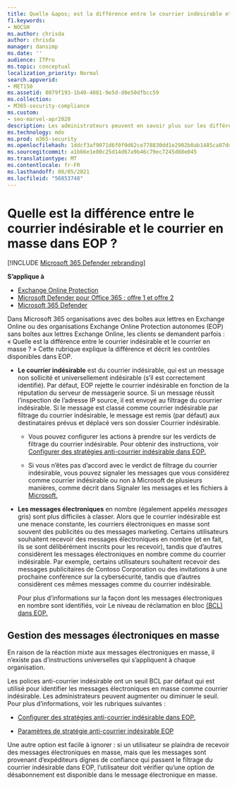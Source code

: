 ```yaml
---
title: Quelle &apos; est la différence entre le courrier indésirable et le courrier en masse ?
f1.keywords:
- NOCSH
ms.author: chrisda
author: chrisda
manager: dansimp
ms.date: ''
audience: ITPro
ms.topic: conceptual
localization_priority: Normal
search.appverid:
- MET150
ms.assetid: 8079f193-1b40-4081-9e5d-d0e50dfbcc59
ms.collection:
- M365-security-compliance
ms.custom:
- seo-marvel-apr2020
description: Les administrateurs peuvent en savoir plus sur les différences entre le courrier indésirable (courrier indésirable) et le courrier en masse (courrier gris) dans Exchange Online Protection (EOP).
ms.technology: mdo
ms.prod: m365-security
ms.openlocfilehash: 1ddcf3af9071d6f0f0d62ce778830dd1e2902b0ab1485ca07dda5b2500525b3c
ms.sourcegitcommit: a1b66e1e80c25d14d67a9b46c79ec7245d88e045
ms.translationtype: MT
ms.contentlocale: fr-FR
ms.lasthandoff: 08/05/2021
ms.locfileid: "56853748"
---
```

# <a name="whats-the-difference-between-junk-email-and-bulk-email-in-eop"></a>Quelle est la différence entre le courrier indésirable et le courrier en masse dans EOP ?

[!INCLUDE [Microsoft 365 Defender rebranding](../includes/microsoft-defender-for-office.md)]

**S’applique à**
- [Exchange Online Protection](exchange-online-protection-overview.md)
- [Microsoft Defender pour Office 365 : offre 1 et offre 2](defender-for-office-365.md)
- [Microsoft 365 Defender](../defender/microsoft-365-defender.md)

Dans Microsoft 365 organisations avec des boîtes aux lettres en Exchange Online ou des organisations Exchange Online Protection autonomes (EOP) sans boîtes aux lettres Exchange Online, les clients se demandent parfois : « Quelle est la différence entre le courrier indésirable et le courrier en masse ? » Cette rubrique explique la différence et décrit les contrôles disponibles dans EOP.

- **Le courrier indésirable** est du courrier indésirable, qui est un message non sollicité et universellement indésirable (s’il est correctement identifié). Par défaut, EOP rejette le courrier indésirable en fonction de la réputation du serveur de messagerie source. Si un message réussit l’inspection de l’adresse IP source, il est envoyé au filtrage du courrier indésirable. Si le message est classé comme courrier indésirable par filtrage du courrier indésirable, le message est remis (par défaut) aux destinataires prévus et déplacé vers son dossier Courrier indésirable.

  - Vous pouvez configurer les actions à prendre sur les verdicts de filtrage du courrier indésirable. Pour obtenir des instructions, voir [Configurer des stratégies anti-courrier indésirable dans EOP.](configure-your-spam-filter-policies.md)

  - Si vous n’êtes pas d’accord avec le verdict de filtrage du courrier indésirable, vous pouvez signaler les messages que vous considérez comme courrier indésirable ou non à Microsoft de plusieurs manières, comme décrit dans Signaler les messages et les fichiers à [Microsoft.](report-junk-email-messages-to-microsoft.md)

- **Les messages électroniques** en nombre (également appelés _messages_ gris) sont plus difficiles à classer. Alors que le courrier indésirable est une menace constante, les courriers électroniques en masse sont souvent des publicités ou des messages marketing. Certains utilisateurs souhaitent recevoir des messages électroniques en nombre (et en fait, ils se sont délibérément inscrits pour les recevoir), tandis que d’autres considèrent les messages électroniques en nombre comme du courrier indésirable. Par exemple, certains utilisateurs souhaitent recevoir des messages publicitaires de Contoso Corporation ou des invitations à une prochaine conférence sur la cybersécurité, tandis que d’autres considèrent ces mêmes messages comme du courrier indésirable.

  Pour plus d’informations sur la façon dont les messages électroniques en nombre sont identifiés, voir Le niveau de réclamation en bloc [(BCL) dans EOP.](bulk-complaint-level-values.md)

## <a name="how-to-manage-bulk-email"></a>Gestion des messages électroniques en masse

En raison de la réaction mixte aux messages électroniques en masse, il n’existe pas d’instructions universelles qui s’appliquent à chaque organisation.

Les polices anti-courrier indésirable ont un seuil BCL par défaut qui est utilisé pour identifier les messages électroniques en masse comme courrier indésirable. Les administrateurs peuvent augmenter ou diminuer le seuil. Pour plus d’informations, voir les rubriques suivantes :

- [Configurer des stratégies anti-courrier indésirable dans EOP.](configure-your-spam-filter-policies.md)

- [Paramètres de stratégie anti-courrier indésirable EOP](recommended-settings-for-eop-and-office365.md#eop-anti-spam-policy-settings)

Une autre option est facile à ignorer : si un utilisateur se plaindra de recevoir des messages électroniques en masse, mais que les messages sont provenant d’expéditeurs dignes de confiance qui passent le filtrage du courrier indésirable dans EOP, l’utilisateur doit vérifier qu’une option de désabonnement est disponible dans le message électronique en masse.
